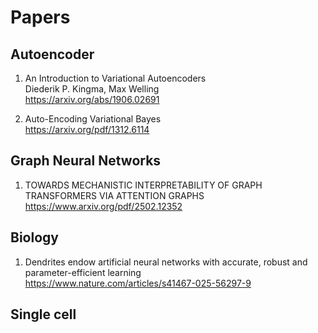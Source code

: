 # Papers

## Autoencoder

1. An Introduction to Variational Autoencoders  
   Diederik P. Kingma, Max Welling  
https://arxiv.org/abs/1906.02691

2. Auto-Encoding Variational Bayes  
https://arxiv.org/pdf/1312.6114


## Graph Neural Networks  
1. TOWARDS MECHANISTIC INTERPRETABILITY OF GRAPH TRANSFORMERS VIA ATTENTION GRAPHS  
https://www.arxiv.org/pdf/2502.12352  



## Biology
1. Dendrites endow artificial neural networks with accurate, robust and parameter-efficient learning  
https://www.nature.com/articles/s41467-025-56297-9

## Single cell


